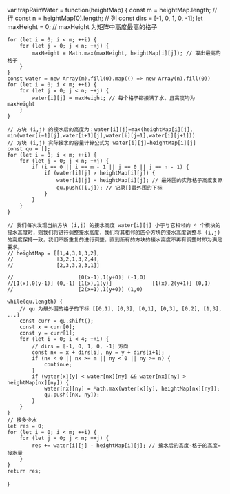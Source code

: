 var trapRainWater = function(heightMap) {
	const m = heightMap.length; // 行
	const n = heightMap[0].length; // 列
	const dirs = [-1, 0, 1, 0, -1];
	let maxHeight = 0; // maxHeight 为矩阵中高度最高的格子
	
	for (let i = 0; i < m; ++i) {
		for (let j = 0; j < n; ++j) {
			maxHeight = Math.max(maxHeight, heightMap[i][j]); // 取出最高的格子
		}
	}
	const water = new Array(m).fill(0).map(() => new Array(n).fill(0))
	for (let i = 0; i < m; ++i) {
		for (let j = 0; j < n; ++j) {
			water[i][j] = maxHeight; // 每个格子都接满了水，且高度均为 maxHeight
		}
	}
	
	// 方块 (i,j) 的接水后的高度为：water[i][j]=max(heightMap[i][j], min(water[i−1][j],water[i+1][j],water[i][j−1],water[i][j+1]))
	// 方块 (i,j) 实际接水的容量计算公式为 water[i][j]−heightMap[i][j]
	const qu = [];
	for (let i = 0; i < m; ++i) {
		for (let j = 0; j < n; ++j) {
			if (i == 0 || i == m - 1 || j == 0 || j == n - 1) {
				if (water[i][j] > heightMap[i][j]) {
					water[i][j] = heightMap[i][j]; // 最外围的实际格子高度复原
					qu.push([i,j]); // 记录[]最外围的下标
				}
			}
		}
	}
	
	// 我们每次发现当前方块 (i,j) 的接水高度 water[i][j] 小于与它相邻的 4 个模块的接水高度时，则我们将进行调整接水高度，我们将其相邻的四个方块的接水高度调整与 (i,j) 的高度保持一致，我们不断重复的进行调整，直到所有的方块的接水高度不再有调整时即为满足要求。
	// heightMap = [[1,4,3,1,3,2],
	//              [3,2,1,3,2,4],
	//              [2,3,3,2,3,1]]
	
	//                     [0(x-1),1(y+0)] (-1,0)
	//[1(x),0(y-1)] (0,-1) [1(x),1(y)]             [1(x),2(y+1)] (0,1)
	//                     [2(x+1),1(y+0)] (1,0)
	
	while(qu.length) {
		// qu 为最外围的格子的下标 [[0,1], [0,3], [0,1], [0,3], [0,2], [1,3], ...]
		const curr = qu.shift();
		const x = curr[0];
		const y = curr[1];
		for (let i = 0; i < 4; ++i) {
			// dirs = [-1, 0, 1, 0, -1] 方向
			const nx = x + dirs[i], ny = y + dirs[i+1];
			if (nx < 0 || nx >= m || ny < 0 || ny >= n) {
				continue;
			}
			if (water[x][y] < water[nx][ny] && water[nx][ny] > heightMap[nx][ny]) {
				water[nx][ny] = Math.max(water[x][y], heightMap[nx][ny]);
				qu.push([nx, ny]);
			}
		}
	}
	// 接多少水
	let res = 0;
	for (let i = 0; i < m; ++i) {
		for (let j = 0; j < n; ++j) {
			res += water[i][j] - heightMap[i][j]; // 接水后的高度-格子的高度=接水量
		}
	}
	return res;
}
